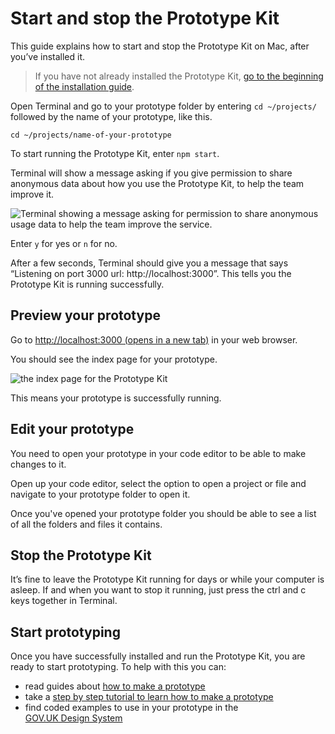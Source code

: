 # Start and stop the Prototype Kit

This guide explains how to start and stop the Prototype Kit on Mac, after you’ve installed it.

> If you have not already installed the Prototype Kit, [go to the beginning of the installation guide](/docs/get-started/mac-installation-guide/before-you-install).

Open Terminal and go to your prototype folder by entering `cd ~/projects/` followed by the name of your prototype, like this.

`cd ~/projects/name-of-your-prototype`

To start running the Prototype Kit, enter `npm start`. 

Terminal will show a message asking if you give permission to share anonymous data about how you use the Prototype Kit, to help the team improve it. 

![Terminal showing a message asking for permission to share anonymous usage data to help the team improve the service.](/public/images/docs/share-usage-data.png)

Enter `y` for yes or `n` for no.

After a few seconds, Terminal should give you a message that says “Listening on port 3000 url: <span>ht</span>tp://localhost:3000”. This tells you the Prototype Kit is running successfully.

## Preview your prototype

Go to <a href="http://localhost:3000" target="_blank">http://localhost:3000 (opens in a new tab)</a> in your web browser.

You should see the index page for your prototype.

![the index page for the Prototype Kit](/public/images/docs/index-page.png)

This means your prototype is successfully running.

## Edit your prototype

You need to open your prototype in your code editor to be able to make changes to it.

Open up your code editor, select the option to open a project or file and navigate to your prototype folder to open it. 

Once you've opened your prototype folder you should be able to see a list of all the folders and files it contains.

## Stop the Prototype Kit

It’s fine to leave the Prototype Kit running for days or while your computer is asleep. If and when you want to stop it running, just press the ctrl and c keys together in Terminal.

## Start prototyping

Once you have successfully installed and run the Prototype Kit, you are ready to start prototyping. To help with this you can:

- read guides about [how to make a prototype](/docs/guides)
- take a [step by step tutorial to learn how to make a prototype]()
- find coded examples to use in your prototype in the <br>[GOV.UK Design System](https://kit_docs_prototype--govuk-design-system-preview.netlify.com/)
